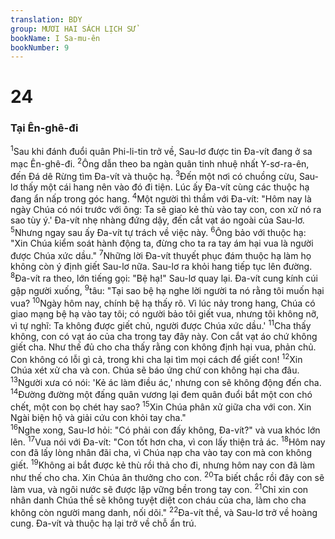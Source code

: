```yaml
---
translation: BDY
group: MƯƠI HAI SÁCH LỊCH SỬ
bookName: I Sa-mu-ên 
bookNumber: 9
---
```


<div class="title"><h1>24</h1><h3>Tại Ên-ghê-đi</h3></div>
<span class="verse 1sa_24_1"><sup>1</sup>Sau khi đánh đuổi quân Phi-li-tin trở về, Sau-lơ được tin Đa-vít đang ở sa mạc Ên-ghê-đi. </span>
<span class="verse 1sa_24_2"><sup>2</sup>Ông dẫn theo ba ngàn quân tinh nhuệ nhất Y-sơ-ra-ên, đến Đá dê Rừng tìm Đa-vít và thuộc hạ. </span>
<span class="verse 1sa_24_3"><sup>3</sup>Đến một nơi có chuồng cừu, Sau-lơ thấy một cái hang nên vào đó đi tiện. Lúc ấy Đa-vít cùng các thuộc hạ đang ẩn nấp trong góc hang. </span>
<span class="verse 1sa_24_4"><sup>4</sup>Một người thì thầm với Đa-vít: &#34;Hôm nay là ngày Chúa có nói trước với ông: Ta sẽ giao kẻ thù vào tay con, con xử nó ra sao tùy ý.&#39; Đa-vít nhẹ nhàng đứng dậy, đến cắt vạt áo ngoài của Sau-lơ. </span>
<span class="verse 1sa_24_5"><sup>5</sup>Nhưng ngay sau ấy Đa-vít tự trách về việc này. </span>
<span class="verse 1sa_24_6"><sup>6</sup>Ông bảo với thuộc hạ: &#34;Xin Chúa kiểm soát hành động ta, đừng cho ta ra tay ám hại vua là người được Chúa xức dầu.&#34; </span>
<span class="verse 1sa_24_7"><sup>7</sup>Những lời Đa-vít thuyết phục đám thuộc hạ làm họ không còn ý định giết Sau-lơ nữa. Sau-lơ ra khỏi hang tiếp tục lên đường.<br/></span>
<span class="verse 1sa_24_8"><sup>8</sup>Đa-vít ra theo, lớn tiếng gọi: &#34;Bệ hạ!&#34; Sau-lơ quay lại. Đa-vít cung kính cúi gập người xuống, </span>
<span class="verse 1sa_24_9"><sup>9</sup>tâu: &#34;Tại sao bệ hạ nghe lời người ta nó rằng tôi muốn hại vua? </span>
<span class="verse 1sa_24_10"><sup>10</sup>Ngày hôm nay, chính bệ hạ thấy rõ. Vì lúc nảy trong hang, Chúa có giao mạng bệ hạ vào tay tôi; có người bảo tôi giết vua, nhưng tôi không nỡ, vì tự nghĩ: Ta không được giết chủ, người được Chúa xức dầu.&#39; </span>
<span class="verse 1sa_24_11"><sup>11</sup>Cha thấy không, con có vạt áo của cha trong tay đây này. Con cắt vạt áo chứ không giết cha. Như thế đủ cho cha thấy rằng con không định hại vua, phản chủ. Con không có lỗi gì cả, trong khi cha lại tìm mọi cách để giết con! </span>
<span class="verse 1sa_24_12"><sup>12</sup>Xin Chúa xét xử cha và con. Chúa sẽ báo ứng chứ con không hại cha đâu. </span>
<span class="verse 1sa_24_13"><sup>13</sup>Người xưa có nói: &#39;Kẻ ác làm điều ác,&#39; nhưng con sẽ không động đến cha. </span>
<span class="verse 1sa_24_14"><sup>14</sup>Đường đường một đấng quân vương lại đem quân đuổi bắt một con chó chết, một con bọ chét hay sao? </span>
<span class="verse 1sa_24_15"><sup>15</sup>Xin Chúa phân xử giữa cha với con. Xin Ngài biện hộ và giải cứu con khỏi tay cha.&#34;<br/></span>
<span class="verse 1sa_24_16"><sup>16</sup>Nghe xong, Sau-lơ hỏi: &#34;Có phải con đấy không, Đa-vít?&#34; và vua khóc lớn lên. </span>
<span class="verse 1sa_24_17"><sup>17</sup>Vua nói với Đa-vít: &#34;Con tốt hơn cha, vì con lấy thiện trả ác. </span>
<span class="verse 1sa_24_18"><sup>18</sup>Hôm nay con đã lấy lòng nhân đãi cha, vì Chúa nạp cha vào tay con mà con không giết. </span>
<span class="verse 1sa_24_19"><sup>19</sup>Không ai bắt được kẻ thù rồi thả cho đi, nhưng hôm nay con đã làm như thế cho cha. Xin Chúa ân thưởng cho con. </span>
<span class="verse 1sa_24_20"><sup>20</sup>Ta biết chắc rồi đây con sẽ làm vua, và ngôi nước sẽ được lập vững bền trong tay con. </span>
<span class="verse 1sa_24_21"><sup>21</sup>Chỉ xin con nhân danh Chúa thề sẽ không tuyệt diệt con cháu của cha, làm cho cha không còn người mang danh, nối dõi.&#34; </span>
<span class="verse 1sa_24_22"><sup>22</sup>Đa-vít thề, và Sau-lơ trở về hoàng cung. Đa-vít và thuộc hạ lại trở về chỗ ẩn trú.</span>
